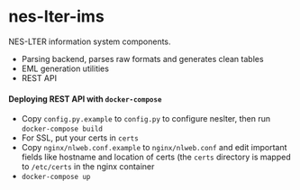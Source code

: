 # nes-lter-ims

NES-LTER information system components.

* Parsing backend, parses raw formats and generates clean tables
* EML generation utilities
* REST API

#### Deploying REST API with `docker-compose`

* Copy `config.py.example` to `config.py` to configure neslter, then run `docker-compose build`
* For SSL, put your certs in `certs`
* Copy `nginx/nlweb.conf.example` to `nginx/nlweb.conf` and edit important fields like hostname and location of certs (the `certs` directory is mapped to `/etc/certs` in the nginx container
* `docker-compose up`
